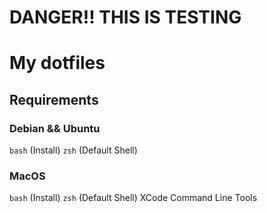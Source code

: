 # DANGER!! THIS IS TESTING

# My dotfiles

## Requirements

### Debian && Ubuntu

`bash` (Install)
`zsh` (Default Shell)

### MacOS

`bash` (Install)
`zsh` (Default Shell)
XCode Command Line Tools

